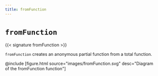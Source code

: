 ```yaml
---
title: fromFunction
---
```


# `fromFunction`

{{< signature fromFunction >}}

`fromFunction` creates an anonymous partial function from a total function.

@include [figure.html source="images/fromFunction.svg" desc="Diagram of the fromFunction function"]
